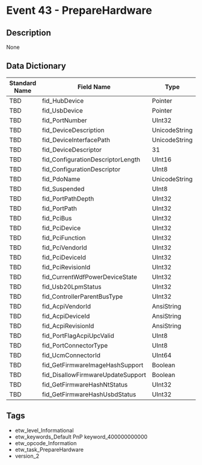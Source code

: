 # Event 43 - PrepareHardware

## Description
None

## Data Dictionary
|Standard Name|Field Name|Type|Description|Sample Value|
|---|---|---|---|---|
|TBD|fid_HubDevice|Pointer|None|`None`|
|TBD|fid_UsbDevice|Pointer|None|`None`|
|TBD|fid_PortNumber|UInt32|None|`None`|
|TBD|fid_DeviceDescription|UnicodeString|None|`None`|
|TBD|fid_DeviceInterfacePath|UnicodeString|None|`None`|
|TBD|fid_DeviceDescriptor|31|None|`None`|
|TBD|fid_ConfigurationDescriptorLength|UInt16|None|`None`|
|TBD|fid_ConfigurationDescriptor|UInt8|None|`None`|
|TBD|fid_PdoName|UnicodeString|None|`None`|
|TBD|fid_Suspended|UInt8|None|`None`|
|TBD|fid_PortPathDepth|UInt32|None|`None`|
|TBD|fid_PortPath|UInt32|None|`None`|
|TBD|fid_PciBus|UInt32|None|`None`|
|TBD|fid_PciDevice|UInt32|None|`None`|
|TBD|fid_PciFunction|UInt32|None|`None`|
|TBD|fid_PciVendorId|UInt32|None|`None`|
|TBD|fid_PciDeviceId|UInt32|None|`None`|
|TBD|fid_PciRevisionId|UInt32|None|`None`|
|TBD|fid_CurrentWdfPowerDeviceState|UInt32|None|`None`|
|TBD|fid_Usb20LpmStatus|UInt32|None|`None`|
|TBD|fid_ControllerParentBusType|UInt32|None|`None`|
|TBD|fid_AcpiVendorId|AnsiString|None|`None`|
|TBD|fid_AcpiDeviceId|AnsiString|None|`None`|
|TBD|fid_AcpiRevisionId|AnsiString|None|`None`|
|TBD|fid_PortFlagAcpiUpcValid|UInt8|None|`None`|
|TBD|fid_PortConnectorType|UInt8|None|`None`|
|TBD|fid_UcmConnectorId|UInt64|None|`None`|
|TBD|fid_GetFirmwareImageHashSupport|Boolean|None|`None`|
|TBD|fid_DisallowFirmwareUpdateSupport|Boolean|None|`None`|
|TBD|fid_GetFirmwareHashNtStatus|UInt32|None|`None`|
|TBD|fid_GetFirmwareHashUsbdStatus|UInt32|None|`None`|

## Tags
* etw_level_Informational
* etw_keywords_Default PnP keyword_400000000000
* etw_opcode_Information
* etw_task_PrepareHardware
* version_2
